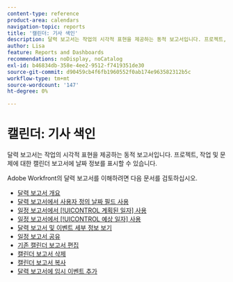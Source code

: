 ```yaml
---
content-type: reference
product-area: calendars
navigation-topic: reports
title: '캘린더: 기사 색인'
description: 달력 보고서는 작업의 시각적 표현을 제공하는 동적 보고서입니다. 프로젝트, 작업 및 문제에 대한 캘린더 보고서에 날짜 정보를 표시할 수 있습니다. Adobe Workfront의 달력 보고서를 이해하려면 이 문서를 검토하십시오.
author: Lisa
feature: Reports and Dashboards
recommendations: noDisplay, noCatalog
exl-id: b46834db-358e-4ee2-9512-f7419351de30
source-git-commit: d90459cb4f6fb1960552f0ab174e963582312b5c
workflow-type: tm+mt
source-wordcount: '147'
ht-degree: 0%

---
```


# 캘린더: 기사 색인

<!--Audited: 01/2024-->

달력 보고서는 작업의 시각적 표현을 제공하는 동적 보고서입니다. 프로젝트, 작업 및 문제에 대한 캘린더 보고서에 날짜 정보를 표시할 수 있습니다.

Adobe Workfront의 달력 보고서를 이해하려면 다음 문서를 검토하십시오.

* [달력 보고서 개요](../../../reports-and-dashboards/reports/calendars/calendar-reports-overview.md)
* [달력 보고서에서 사용자 정의 날짜 필드 사용](../../../reports-and-dashboards/reports/calendars/use-custom-dates.md)
* [일정 보고서에서 [!UICONTROL 계획된 일자] 사용](../../../reports-and-dashboards/reports/calendars/use-planned-dates.md)
* [일정 보고서에서 [!UICONTROL 예상 일자] 사용](../../../reports-and-dashboards/reports/calendars/use-projected-dates.md)
* [달력 보고서 및 이벤트 세부 정보 보기](../../../reports-and-dashboards/reports/calendars/view-calendar-reports-and-event-details.md)
* [일정 보고서 공유](../../../reports-and-dashboards/reports/calendars/share-a-calendar-report.md)
* [기존 캘린더 보고서 편집](../../../reports-and-dashboards/reports/calendars/edit-an-existing-calendar-report.md)
* [캘린더 보고서 삭제](../../../reports-and-dashboards/reports/calendars/delete-a-calendar-report.md)
* [캘린더 보고서 복사](../../../reports-and-dashboards/reports/calendars/copy-a-calendar-report.md)
* [달력 보고서에 임시 이벤트 추가](../../../reports-and-dashboards/reports/calendars/add-ad-hoc-events.md)
